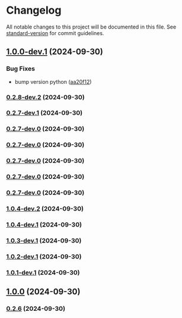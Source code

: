 # Changelog

All notable changes to this project will be documented in this file. See [standard-version](https://github.com/conventional-changelog/standard-version) for commit guidelines.

## [1.0.0-dev.1](https://github.com/lovelyoyrmia/protodoc/compare/v1.0.0...v1.0.0-dev.1) (2024-09-30)


### Bug Fixes

* bump version python ([aa20f12](https://github.com/lovelyoyrmia/protodoc/commit/aa20f12fa438aba2ebd8110f8d834a02bfefe979))

### [0.2.8-dev.2](https://github.com/lovelyoyrmia/protodoc/compare/v0.2.7-dev.1...v0.2.8-dev.2) (2024-09-30)

### [0.2.7-dev.1](https://github.com/lovelyoyrmia/protodoc/compare/v0.2.6...v0.2.7-dev.1) (2024-09-30)

### [0.2.7-dev.0](https://github.com/lovelyoyrmia/protodoc/compare/v0.2.6...v0.2.7-dev.0) (2024-09-30)

### [0.2.7-dev.0](https://github.com/lovelyoyrmia/protodoc/compare/v0.2.6...v0.2.7-dev.0) (2024-09-30)

### [0.2.7-dev.0](https://github.com/lovelyoyrmia/protodoc/compare/v0.2.6...v0.2.7-dev.0) (2024-09-30)

### [0.2.7-dev.0](https://github.com/lovelyoyrmia/protodoc/compare/v0.2.6...v0.2.7-dev.0) (2024-09-30)

### [0.2.7-dev.0](https://github.com/lovelyoyrmia/protodoc/compare/v0.2.6...v0.2.7-dev.0) (2024-09-30)

### [1.0.4-dev.2](https://github.com/lovelyoyrmia/protodoc/compare/v1.0.4-dev.1...v1.0.4-dev.2) (2024-09-30)

### [1.0.4-dev.1](https://github.com/lovelyoyrmia/protodoc/compare/v1.0.3-dev.1...v1.0.4-dev.1) (2024-09-30)

### [1.0.3-dev.1](https://github.com/lovelyoyrmia/protodoc/compare/v1.0.2-dev.1...v1.0.3-dev.1) (2024-09-30)

### [1.0.2-dev.1](https://github.com/lovelyoyrmia/protodoc/compare/v1.0.1-dev.1...v1.0.2-dev.1) (2024-09-30)

### [1.0.1-dev.1](https://github.com/lovelyoyrmia/protodoc/compare/v1.0.0...v1.0.1-dev.1) (2024-09-30)

## [1.0.0](https://github.com/lovelyoyrmia/protodoc/compare/v0.2.7...v1.0.0) (2024-09-30)

### [0.2.6](https://github.com/lovelyoyrmia/protodoc/compare/v0.2.5...v0.2.6) (2024-09-30)
